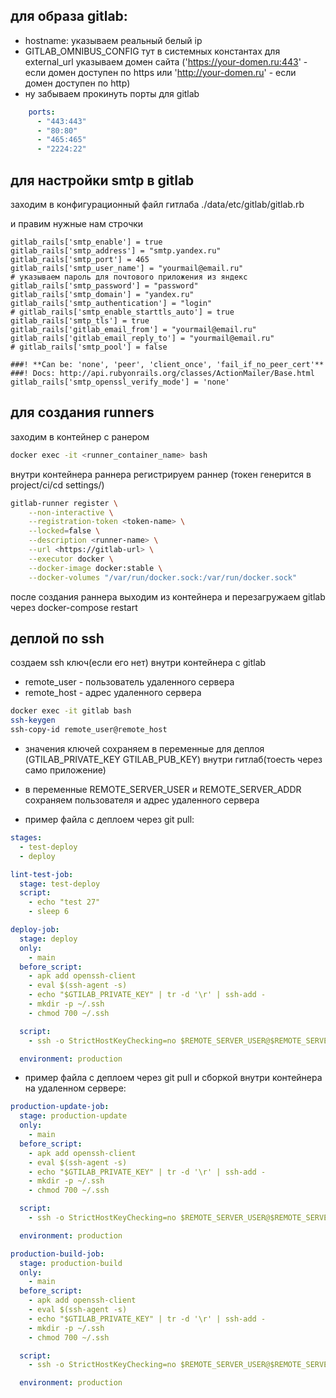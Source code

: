 ## для образа gitlab:
- hostname: указываем реальный белый ip
- GITLAB_OMNIBUS_CONFIG тут в системных константах для external_url
  указываем домен сайта ('https://your-domen.ru:443' - если домен доступен по https
  или 'http://your-domen.ru' - если домен доступен по http)
- ну забываем прокинуть порты для gitlab
```yaml
    ports:
      - "443:443"
      - "80:80"
      - "465:465"
      - "2224:22"
```

## для настройки smtp в gitlab
заходим в конфигурационный файл гитлаба ./data/etc/gitlab/gitlab.rb

и правим нужные нам строчки
```
gitlab_rails['smtp_enable'] = true
gitlab_rails['smtp_address'] = "smtp.yandex.ru"
gitlab_rails['smtp_port'] = 465
gitlab_rails['smtp_user_name'] = "yourmail@email.ru"
# указываем пароль для почтового приложения из яндекс
gitlab_rails['smtp_password'] = "password"
gitlab_rails['smtp_domain'] = "yandex.ru"
gitlab_rails['smtp_authentication'] = "login"
# gitlab_rails['smtp_enable_starttls_auto'] = true
gitlab_rails['smtp_tls'] = true
gitlab_rails['gitlab_email_from'] = "yourmail@email.ru"
gitlab_rails['gitlab_email_reply_to'] = "yourmail@email.ru"
# gitlab_rails['smtp_pool'] = false

###! **Can be: 'none', 'peer', 'client_once', 'fail_if_no_peer_cert'**
###! Docs: http://api.rubyonrails.org/classes/ActionMailer/Base.html
gitlab_rails['smtp_openssl_verify_mode'] = 'none'
```

## для создания runners

заходим в контейнер с ранером
```bash
docker exec -it <runner_container_name> bash
```
внутри контейнера раннера регистрируем раннер (токен генерится в project/ci/cd settings/)
```bash
gitlab-runner register \
    --non-interactive \
    --registration-token <token-name> \
    --locked=false \
    --description <runner-name> \
    --url <https://gitlab-url> \
    --executor docker \
    --docker-image docker:stable \
    --docker-volumes "/var/run/docker.sock:/var/run/docker.sock"
```

после создания раннера выходим из контейнера и перезагружаем gitlab через docker-compose restart


## деплой по ssh

создаем ssh ключ(если его нет) внутри контейнера с gitlab
* remote_user - пользователь удаленного сервера
* remote_host - адрес удаленного сервера
```bash
docker exec -it gitlab bash
ssh-keygen
ssh-copy-id remote_user@remote_host
```
- значения ключей сохраняем в переменные для деплоя (GTILAB_PRIVATE_KEY GTILAB_PUB_KEY) внутри гитлаб(тоесть через само приложение)
- в переменные REMOTE_SERVER_USER и REMOTE_SERVER_ADDR сохраняем пользователя и адрес удаленного сервера

- пример файла с деплоем через git pull:
```yaml
stages:
  - test-deploy
  - deploy

lint-test-job:
  stage: test-deploy
  script:
    - echo "test 27"
    - sleep 6

deploy-job:
  stage: deploy
  only:
    - main
  before_script:
    - apk add openssh-client
    - eval $(ssh-agent -s)
    - echo "$GTILAB_PRIVATE_KEY" | tr -d '\r' | ssh-add -
    - mkdir -p ~/.ssh
    - chmod 700 ~/.ssh

  script:
    - ssh -o StrictHostKeyChecking=no $REMOTE_SERVER_USER@$REMOTE_SERVER_ADDR "cd /var/docker/ci-cd-test-project/src && git pull"

  environment: production
```

- пример файла с деплоем через git pull и сборкой внутри контейнера на удаленном сервере:
```yaml
production-update-job:
  stage: production-update
  only:
    - main
  before_script:
    - apk add openssh-client
    - eval $(ssh-agent -s)
    - echo "$GTILAB_PRIVATE_KEY" | tr -d '\r' | ssh-add -
    - mkdir -p ~/.ssh
    - chmod 700 ~/.ssh

  script:
    - ssh -o StrictHostKeyChecking=no $REMOTE_SERVER_USER@$REMOTE_SERVER_ADDR "cd ${REMOTE_SERVER_PATH}/src/app && git pull"

  environment: production

production-build-job:
  stage: production-build
  only:
    - main
  before_script:
    - apk add openssh-client
    - eval $(ssh-agent -s)
    - echo "$GTILAB_PRIVATE_KEY" | tr -d '\r' | ssh-add -
    - mkdir -p ~/.ssh
    - chmod 700 ~/.ssh

  script:
    - ssh -o StrictHostKeyChecking=no $REMOTE_SERVER_USER@$REMOTE_SERVER_ADDR "cd ${REMOTE_SERVER_PATH} | docker exec --workdir /var/www/app ${APP_CONTAINER_NAME} npm run build"

  environment: production
```